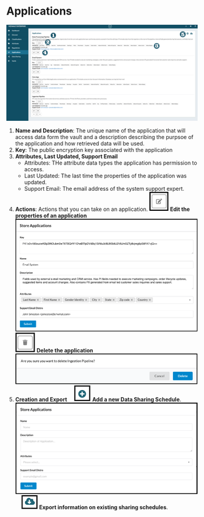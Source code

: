 # Applications

![applications](../assets/images/applications.png "Applications")


1. **Name and Description**: The unique name of the application that will access data form the vault and a description describing the purpsoe of the application and how retrieved data will be used.
2. **Key**: The public encryption key associated with the application
3. **Attributes, Last Updated, Support Email**
    - Attributes: THe attribute data types the application has permission to access.
    - Last Updated: The last time the properties of the application was updated.
    - Support Email: The email address of the system support expert.
4. **Actions**: Actions that you can take on an application.
    ![edit](../assets/images/edit.png "Edit") **Edit the properties of an application**
    ![edit-application](../assets/images/edit-application.png "Edit Application")
    ![delete](../assets/images/delete.png "Delete") **Delete the application**
    ![delete-application](../assets/images/delete-application.png "Delete Application")
5. **Creation and Export**
&nbsp;&nbsp;&nbsp;&nbsp;![Add](../assets/images/add.png "Add") **Add a new Data Sharing Schedule**.
&nbsp;&nbsp;&nbsp;&nbsp; ![create-application](../assets/images/create-application.png "Create Application")
&nbsp;&nbsp;&nbsp;&nbsp;![export](../assets/images/export.png "Export") **Export information on existing sharing schedules**.
